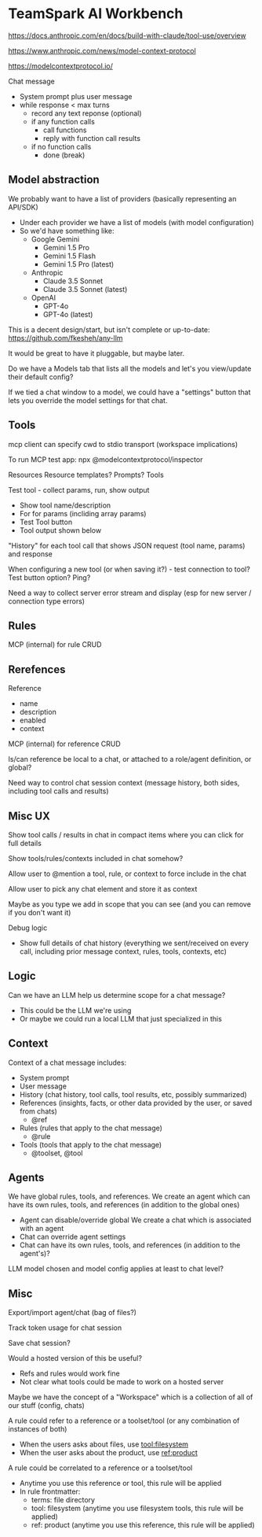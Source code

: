 # TeamSpark AI Workbench

https://docs.anthropic.com/en/docs/build-with-claude/tool-use/overview

https://www.anthropic.com/news/model-context-protocol

https://modelcontextprotocol.io/

Chat message
- System prompt plus user message
- while response < max turns
  - record any text reponse (optional)
  - if any function calls
    - call functions
    - reply with function call results
  - if no function calls
    - done (break)

## Model abstraction

We probably want to have a list of providers (basically representing an API/SDK)
- Under each provider we have a list of models (with model configuration)
- So we'd have something like:
  - Google Gemini
    - Gemini 1.5 Pro
    - Gemini 1.5 Flash
    - Gemini 1.5 Pro (latest)
  - Anthropic
    - Claude 3.5 Sonnet
    - Claude 3.5 Sonnet (latest)
  - OpenAI
    - GPT-4o
    - GPT-4o (latest)

This is a decent design/start, but isn't complete or up-to-date: https://github.com/fkesheh/any-llm

It would be great to have it pluggable, but maybe later.

Do we have a Models tab that lists all the models and let's you view/update their default config?

If we tied a chat window to a model, we could have a "settings" button that lets you override the model settings for that chat.

## Tools

mcp client can specify cwd to stdio transport (workspace implications)

To run MCP test app: npx @modelcontextprotocol/inspector

Resources
Resource templates?
Prompts?
Tools

Test tool - collect params, run, show output
- Show tool name/description
- For for params (incliding array params)
- Test Tool button
- Tool output shown below

"History" for each tool call that shows JSON request (tool name, params) and response

When configuring a new tool (or when saving it?) - test connection to tool?  Test button option?  Ping?

Need a way to collect server error stream and display (esp for new server / connection type errors)

## Rules

MCP (internal) for rule CRUD

## Rerefences

Reference
- name
- description
- enabled
- context

MCP (internal) for reference CRUD

Is/can reference be local to a chat, or attached to a role/agent definition, or global?

Need way to control chat session context (message history, both sides, including tool calls and results)

## Misc UX

Show tool calls / results in chat in compact items where you can click for full details

Show tools/rules/contexts included in chat somehow?

Allow user to @mention a tool, rule, or context to force include in the chat

Allow user to pick any chat element and store it as context

Maybe as you type we add in scope that you can see (and you can remove if you don't want it)

Debug logic
- Show full details of chat history (everything we sent/received on every call, including prior message context, rules, tools, contexts, etc)

## Logic

Can we have an LLM help us determine scope for a chat message? 
- This could be the LLM we're using
- Or maybe we could run a local LLM that just specialized in this

## Context

Context of a chat message includes:
- System prompt
- User message
- History (chat history, tool calls, tool results, etc, possibly summarized)
- References (insights, facts, or other data provided by the user, or saved from chats)
  - @ref
- Rules (rules that apply to the chat message)
  - @rule
- Tools (tools that apply to the chat message)
  - @toolset, @tool

## Agents

We have global rules, tools, and references.
We create an agent which can have its own rules, tools, and references (in addition to the global ones)
- Agent can disable/override global
We create a chat which is associated with an agent
- Chat can override agent settings
- Chat can have its own rules, tools, and references (in addition to the agent's)?

LLM model chosen and model config applies at least to chat level?

## Misc

Export/import agent/chat (bag of files?)

Track token usage for chat session

Save chat session?

Would a hosted version of this be useful?
- Refs and rules would work fine
- Not clear what tools could be made to work on a hosted server

Maybe we have the concept of a "Workspace" which is a collection of all of our stuff (config, chats)

A rule could refer to a reference or a toolset/tool (or any combination of instances of both)
- When the users asks about files, use [tool:filesystem](tool:filesystem)
- When the user asks about the product, use [ref:product](ref:product)

A rule could be correlated to a reference or a toolset/tool
- Anytime you use this reference or tool, this rule will be applied
- In rule frontmatter:
  - terms: file directory
  - tool: filesystem (anytime you use filesystem tools, this rule will be applied)
  - ref: product (anytime you use this reference, this rule will be applied)
